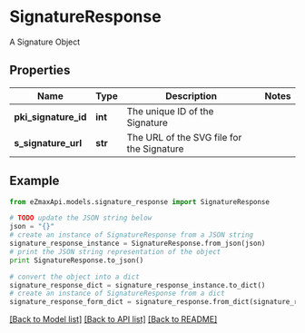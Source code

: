 # SignatureResponse

A Signature Object

## Properties

Name | Type | Description | Notes
------------ | ------------- | ------------- | -------------
**pki_signature_id** | **int** | The unique ID of the Signature | 
**s_signature_url** | **str** | The URL of the SVG file for the Signature | 

## Example

```python
from eZmaxApi.models.signature_response import SignatureResponse

# TODO update the JSON string below
json = "{}"
# create an instance of SignatureResponse from a JSON string
signature_response_instance = SignatureResponse.from_json(json)
# print the JSON string representation of the object
print SignatureResponse.to_json()

# convert the object into a dict
signature_response_dict = signature_response_instance.to_dict()
# create an instance of SignatureResponse from a dict
signature_response_form_dict = signature_response.from_dict(signature_response_dict)
```
[[Back to Model list]](../README.md#documentation-for-models) [[Back to API list]](../README.md#documentation-for-api-endpoints) [[Back to README]](../README.md)


